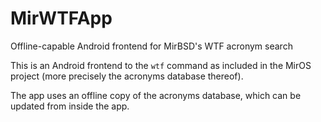 # MirWTFApp
Offline-capable Android frontend for MirBSD's WTF acronym search

This is an Android frontend to the `wtf` command as included in the MirOS project (more precisely the acronyms database thereof).

The app uses an offline copy of the acronyms database, which can be updated from inside the app.
